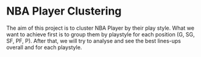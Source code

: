 # NBA Player Clustering

The aim of this project is to cluster NBA Player by their play style. What we want to achieve first is to group them by playstyle for each position (G, SG, SF, PF, P).
After that, we will try to analyse and see the best lines-ups overall and for each playstyle. 

